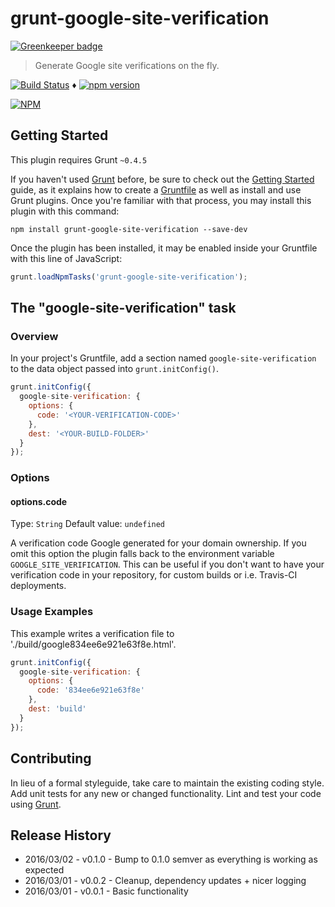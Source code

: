 # grunt-google-site-verification

[![Greenkeeper badge](https://badges.greenkeeper.io/sbstnmsch/grunt-google-site-verification.svg)](https://greenkeeper.io/)

> Generate Google site verifications on the fly.

[![Build Status](https://travis-ci.org/sbstnmsch/grunt-google-site-verification.svg?branch=master)](https://travis-ci.org/sbstnmsch/grunt-google-site-verification) ♦
[![npm version](https://badge.fury.io/js/grunt-google-site-verification.svg)](http://badge.fury.io/js/grunt-google-site-verification)

[![NPM](https://nodei.co/npm/grunt-google-site-verification.png)](https://nodei.co/npm/grunt-google-site-verification/)


## Getting Started
This plugin requires Grunt `~0.4.5`

If you haven't used [Grunt](http://gruntjs.com/) before, be sure to check out
the [Getting Started](http://gruntjs.com/getting-started) guide, as it explains
how to create a [Gruntfile](http://gruntjs.com/sample-gruntfile) as well as
install and use Grunt plugins. Once you're familiar with that process, you may
install this plugin with this command:

```shell
npm install grunt-google-site-verification --save-dev
```

Once the plugin has been installed, it may be enabled inside your Gruntfile
with this line of JavaScript:

```js
grunt.loadNpmTasks('grunt-google-site-verification');
```

## The "google-site-verification" task

### Overview
In your project's Gruntfile, add a section named `google-site-verification` to
the data object passed into `grunt.initConfig()`.

```js
grunt.initConfig({
  google-site-verification: {
    options: {
      code: '<YOUR-VERIFICATION-CODE>'
    },
    dest: '<YOUR-BUILD-FOLDER>'
  }
});
```

### Options

#### options.code
Type: `String`
Default value: `undefined`

A verification code Google generated for your domain ownership. If you omit
this option the plugin falls back to the environment variable
`GOOGLE_SITE_VERIFICATION`.
This can be useful if you don't want to have your verification code in your
repository, for custom builds or i.e. Travis-CI deployments.

### Usage Examples
This example writes a verification file to './build/google834ee6e921e63f8e.html'.

```js
grunt.initConfig({
  google-site-verification: {
    options: {
      code: '834ee6e921e63f8e'
    },
    dest: 'build'
  }
});
```

## Contributing
In lieu of a formal styleguide, take care to maintain the existing coding style.
Add unit tests for any new or changed functionality. Lint and test your code
using [Grunt](http://gruntjs.com/).

## Release History
* 2016/03/02 - v0.1.0 - Bump to 0.1.0 semver as everything is working as expected
* 2016/03/01 - v0.0.2 - Cleanup, dependency updates + nicer logging
* 2016/03/01 - v0.0.1 - Basic functionality

